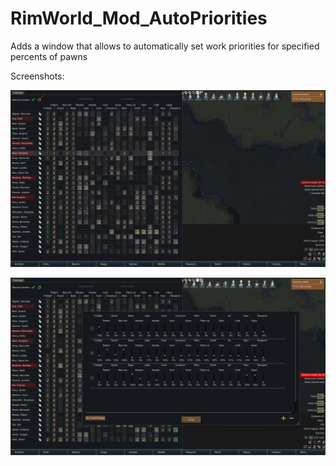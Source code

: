 # RimWorld_Mod_AutoPriorities
Adds a window that allows to automatically set work priorities for specified percents of pawns

Screenshots:

![](/ImagesForGithub/new%20button.png)

![](/ImagesForGithub/new%20window.png)
